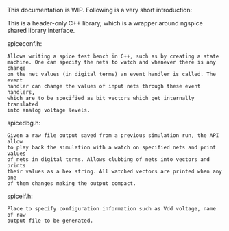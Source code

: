 This documentation is WIP. Following is a very short introduction:

This is a header-only C++ library, which is a wrapper around ngspice shared
library interface.

spiceconf.h:

    Allows writing a spice test bench in C++, such as by creating a state
    machine. One can specify the nets to watch and whenever there is any change
    on the net values (in digital terms) an event handler is called. The event
    handler can change the values of input nets through these event handlers,
    which are to be specified as bit vectors which get internally translated
    into analog voltage levels.

spicedbg.h:

    Given a raw file output saved from a previous simulation run, the API allow
    to play back the simulation with a watch on specified nets and print values
    of nets in digital terms. Allows clubbing of nets into vectors and prints
    their values as a hex string. All watched vectors are printed when any one
    of them changes making the output compact.

spiceif.h:

    Place to specify configuration information such as Vdd voltage, name of raw
    output file to be generated.
